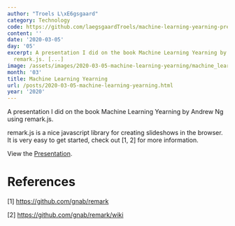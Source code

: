 ```yaml
---
author: "Troels L\xE6gsgaard"
category: Technology
code: https://github.com/laegsgaardTroels/machine-learning-yearning-presentation
content: ''
date: '2020-03-05'
day: '05'
excerpt: A presentation I did on the book Machine Learning Yearning by Andrew Ng using
  remark.js. [...]
image: /assets/images/2020-03-05-machine-learning-yearning/machine_learning_yearning.png
month: '03'
title: Machine Learning Yearning
url: /posts/2020-03-05-machine-learning-yearning.html
year: '2020'
---
```


A presentation I did on the book Machine Learning Yearning by Andrew Ng using remark.js.<!--more-->

remark.js is a nice javascript library for creating slideshows in the browser. It is very easy to get started, check out [1, 2] for more information.

View the <a href="/src/posts/2020-03-05-machine-learning-yearning/machine_learning_yearning_presentation.html">Presentation</a>.


# References

[1] https://github.com/gnab/remark

[2] https://github.com/gnab/remark/wiki
